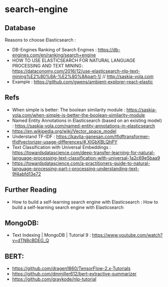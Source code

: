 # search-engine

## Database
Reasons to choose Elasticsearch :
* DB-Engines Ranking of Search Engines : https://db-engines.com/en/ranking/search+engine
* HOW TO USE ELASTICSEARCH FOR NATURAL LANGUAGE PROCESSING AND TEXT MINING : https://dataconomy.com/2016/12/use-elasticsearch-nlp-text-mining%E2%80%8A-%E2%80%8Apart-1/ // http://saskia-vola.com
* Example : https://github.com/gwens/ambient-explorer-react-elastic

## Refs
* When simple is better: The boolean similarity module : https://saskia-vola.com/when-simple-is-better-the-boolean-similarity-module
* Named Entity Annotations in Elasticsearch (based on an existing model) : https://saskia-vola.com/named-entity-annotations-in-elasticsearch
* https://en.wikipedia.org/wiki/Vector_space_model
* Understand TF-IDF : https://kavita-ganesan.com/tfidftransformer-tfidfvectorizer-usage-differences/#.XlGbXBLQhPY
* Text Classification with Universal Embeddings : https://towardsdatascience.com/deep-transfer-learning-for-natural-language-processing-text-classification-with-universal-1a2c69e5baa9
* https://towardsdatascience.com/a-practitioners-guide-to-natural-language-processing-part-i-processing-understanding-text-9f4abfd13e72

## Further Reading
* How to build a self-learning search engine with Elasticsearch : How to build a self-learning search engine with Elasticsearch

## MongoDB:
* Text Indexing | MongoDB | Tutorial 9 : https://www.youtube.com/watch?v=dTN8cBDEG_Q

## BERT:
* https://github.com/dragen1860/TensorFlow-2.x-Tutorials
* https://github.com/dmmiller612/bert-extractive-summarizer
* https://github.com/graykode/nlp-tutorial